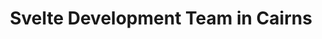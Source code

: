---
title: Svelte Development Team in Cairns
permalink: /landings/svelte-developer-cairns
technology: Svelte
location: Cairns
---